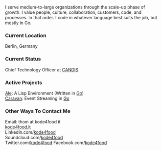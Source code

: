 I serve medium-to-large organizations through the scale-up phase of growth. I value people, culture, collaboration, customers, code, and processes. In that order. I code in whatever language best suits the job, but mostly in Go.

### Current Location
Berlin, Germany

### Current Status
Chief Technology Officer at [CANDIS](http://www.candis.io/)

### Active Projects
[Ale](https://www.ale-lang.org/): A Lisp Environment (Written in [Go](http://golang.org/))<br/>
[Caravan](https://www.github.com/kode4food/caravan): Event Streaming in [Go](http://golang.org/)

### Other Ways To Contact Me
Email: thom at kode4food it<br/>
[kode4food.it](https://www.kode4food.it)<br/>
LinkedIn.com/[kode4food](https://www.linkedin.com/in/kode4food/)<br/>
Soundcloud.com/[kode4food](https://www.soundcloud.com/kode4food/)<br/>
Twitter.com/[kode4food](https://www.twitter.com/kode4food/)
Facebook.com/[kode4food](https://www.facebook.com/kode4food/)<br/>
